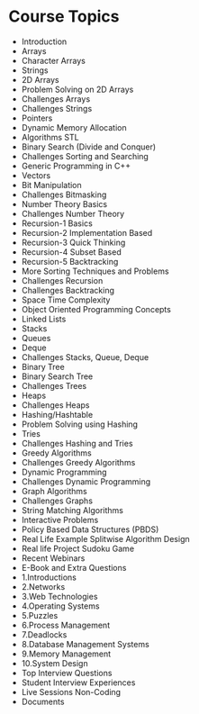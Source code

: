# Course Topics

- Introduction
- Arrays
- Character Arrays
- Strings
- 2D Arrays
- Problem Solving on 2D Arrays
- Challenges Arrays
- Challenges Strings
- Pointers
- Dynamic Memory Allocation
- Algorithms STL
- Binary Search (Divide and Conquer)
- Challenges Sorting and Searching
- Generic Programming in C++
- Vectors
- Bit Manipulation
- Challenges Bitmasking
- Number Theory Basics
- Challenges Number Theory
- Recursion-1 Basics
- Recursion-2 Implementation Based
- Recursion-3 Quick Thinking
- Recursion-4 Subset Based
- Recursion-5 Backtracking
- More Sorting Techniques and Problems
- Challenges Recursion
- Challenges Backtracking
- Space Time Complexity
- Object Oriented Programming Concepts
- Linked Lists
- Stacks
- Queues
- Deque
- Challenges Stacks, Queue, Deque
- Binary Tree
- Binary Search Tree
- Challenges Trees
- Heaps
- Challenges Heaps
- Hashing/Hashtable
- Problem Solving using Hashing
- Tries
- Challenges Hashing and Tries
- Greedy Algorithms
- Challenges Greedy Algorithms
- Dynamic Programming
- Challenges Dynamic Programming
- Graph Algorithms
- Challenges Graphs
- String Matching Algorithms
- Interactive Problems
- Policy Based Data Structures (PBDS)
- Real Life Example Splitwise Algorithm Design
- Real life Project Sudoku Game
- Recent Webinars
- E-Book and Extra Questions
- 1.Introductions
- 2.Networks
- 3.Web Technologies
- 4.Operating Systems
- 5.Puzzles
- 6.Process Management
- 7.Deadlocks
- 8.Database Management Systems
- 9.Memory Management
- 10.System Design
- Top Interview Questions
- Student Interview Experiences
- Live Sessions Non-Coding
- Documents